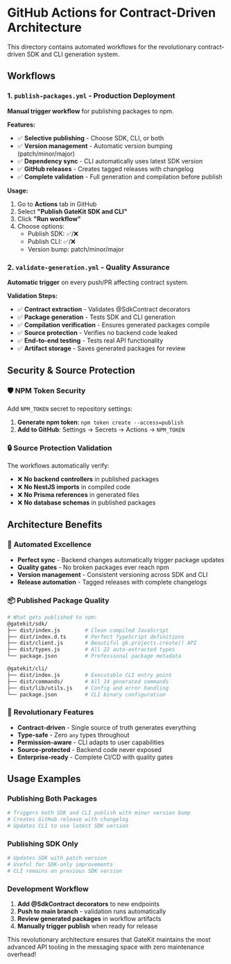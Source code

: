 # GitHub Actions for Contract-Driven Architecture

This directory contains automated workflows for the revolutionary contract-driven SDK and CLI generation system.

## Workflows

### 1. `publish-packages.yml` - Production Deployment
**Manual trigger workflow** for publishing packages to npm.

**Features:**
- ✅ **Selective publishing** - Choose SDK, CLI, or both
- ✅ **Version management** - Automatic version bumping (patch/minor/major)
- ✅ **Dependency sync** - CLI automatically uses latest SDK version
- ✅ **GitHub releases** - Creates tagged releases with changelog
- ✅ **Complete validation** - Full generation and compilation before publish

**Usage:**
1. Go to **Actions** tab in GitHub
2. Select **"Publish GateKit SDK and CLI"**
3. Click **"Run workflow"**
4. Choose options:
   - Publish SDK: ✅/❌
   - Publish CLI: ✅/❌
   - Version bump: patch/minor/major

### 2. `validate-generation.yml` - Quality Assurance
**Automatic trigger** on every push/PR affecting contract system.

**Validation Steps:**
- ✅ **Contract extraction** - Validates @SdkContract decorators
- ✅ **Package generation** - Tests SDK and CLI generation
- ✅ **Compilation verification** - Ensures generated packages compile
- ✅ **Source protection** - Verifies no backend code leaked
- ✅ **End-to-end testing** - Tests real API functionality
- ✅ **Artifact storage** - Saves generated packages for review

## Security & Source Protection

### 🛡️ **NPM Token Security**
Add `NPM_TOKEN` secret to repository settings:
1. **Generate npm token**: `npm token create --access=publish`
2. **Add to GitHub**: Settings → Secrets → Actions → `NPM_TOKEN`

### 🔒 **Source Protection Validation**
The workflows automatically verify:
- ❌ **No backend controllers** in published packages
- ❌ **No NestJS imports** in compiled code
- ❌ **No Prisma references** in generated files
- ❌ **No database schemas** in published packages

## Architecture Benefits

### 🚀 **Automated Excellence**
- **Perfect sync** - Backend changes automatically trigger package updates
- **Quality gates** - No broken packages ever reach npm
- **Version management** - Consistent versioning across SDK and CLI
- **Release automation** - Tagged releases with complete changelogs

### 📦 **Published Package Quality**
```bash
# What gets published to npm:
@gatekit/sdk/
├── dist/index.js        # Clean compiled JavaScript
├── dist/index.d.ts      # Perfect TypeScript definitions
├── dist/client.js       # Beautiful gk.projects.create() API
├── dist/types.js        # All 22 auto-extracted types
└── package.json         # Professional package metadata

@gatekit/cli/
├── dist/index.js        # Executable CLI entry point
├── dist/commands/       # All 14 generated commands
├── dist/lib/utils.js    # Config and error handling
└── package.json         # CLI binary configuration
```

### 🎯 **Revolutionary Features**
- **Contract-driven** - Single source of truth generates everything
- **Type-safe** - Zero `any` types throughout
- **Permission-aware** - CLI adapts to user capabilities
- **Source-protected** - Backend code never exposed
- **Enterprise-ready** - Complete CI/CD with quality gates

## Usage Examples

### Publishing Both Packages
```bash
# Triggers both SDK and CLI publish with minor version bump
# Creates GitHub release with changelog
# Updates CLI to use latest SDK version
```

### Publishing SDK Only
```bash
# Updates SDK with patch version
# Useful for SDK-only improvements
# CLI remains on previous SDK version
```

### Development Workflow
1. **Add @SdkContract decorators** to new endpoints
2. **Push to main branch** - validation runs automatically
3. **Review generated packages** in workflow artifacts
4. **Manually trigger publish** when ready for release

This revolutionary architecture ensures that GateKit maintains the most advanced API tooling in the messaging space with zero maintenance overhead!
